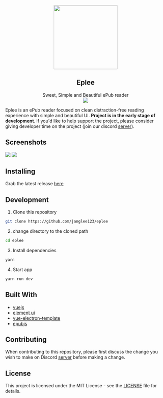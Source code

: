 <div align="center">
<img src="https://github.com/Janglee123/eplee/blob/master/build/icons/256x256.png" width=200px height=200px ></p>
<h2>Eplee</h2>
Sweet, Simple and Beautiful ePub reader<br>
<img src="https://travis-ci.org/Janglee123/eplee.svg?branch=master">
</div>

Eplee is an ePub reader focused on clean distraction-free reading experience with simple and beautiful UI. **Project is in the early stage of development**. If you'd like to help support the project, please consider giving developer time on the project (join our discord [server](https://discord.gg/nrt3QKN)).

## Screenshots

<img src="https://github.com/Janglee123/eplee/blob/master/screenshots/screenshot_2.png" margin=auto>
<img src="https://github.com/Janglee123/eplee/blob/master/screenshots/screenshot_1.png" margin=auto>

## Installing

Grab the latest release [here](https://github.com/Janglee123/eplee/releases)

## Development

1. Clone this repository

```bash
git clone https://github.com/janglee123/eplee
```

2. change directory to the cloned path

```bash
cd eplee
```

3. Install dependencies

```bash
yarn
```

4. Start app

```bash
yarn run dev
```

## Built With

- [vuejs](https://vuejs.org/)
- [element ui](https://element.eleme.io/#/en-US)
- [vue-electron-template](https://github.com/mubaidr/vue-electron-template)
- [epubjs](https://github.com/futurepress/epub.js/)

## Contributing

When contributing to this repository, please first discuss the change you wish to make on Discord [server](https://discord.gg/nrt3QKN) before making a change.

## License

This project is licensed under the MIT License - see the [LICENSE](https://github.com/Janglee123/eplee/blob/master/LICENSE) file for details.
